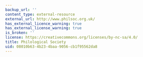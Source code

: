 ```yaml
---
backup_url: ''
content_type: external-resource
external_url: http://www.philsoc.org.uk/
has_external_licence_warning: true
has_external_license_warning: true
is_broken: ''
license: https://creativecommons.org/licenses/by-nc-sa/4.0/
title: Philological Society
uid: 08010b63-4b23-4baa-9056-cb1f95562da8
---
```

